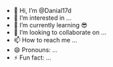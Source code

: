 - 👋 Hi, I’m @Danial17d
- 👀 I’m interested in ...
- 🌱 I’m currently learning 😎
- 💞️ I’m looking to collaborate on ...
- 📫 How to reach me ...
- 😄 Pronouns: ...
- ⚡ Fun fact: ...

<!---
Danial17d/Danial17d is a ✨ special ✨ repository because its `README.md` (this file) appears on your GitHub profile.
You can click the Preview link to take a look at your changes.
--->
